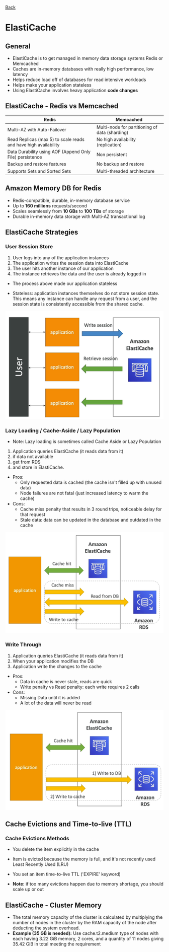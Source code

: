 [Back](./AWS.md)

# ElastiCache

## General

- ElastiCache is to get managed in memory data storage systems Redis or Memcached
- Caches are in-memory databases with really high performance, low latency
- Helps reduce load off of databases for read intensive workloads
- Helps make your application stateless
- Using ElastiCache involves heavy application **code changes**

## ElastiCache - Redis vs Memcached

| Redis                                                           | Memcached                                      |
| --------------------------------------------------------------- | ---------------------------------------------- |
| Multi-AZ with Auto-Failover                                     | Multi-node for partitioning of data (sharding) |
| Read Replicas (max 5) to scale reads and have high availability | No high availability (replication)             |
| Data Durability using AOF (Append Only File) persistence        | Non persistent                                 |
| Backup and restore features                                     | No backup and restore                          |
| Supports Sets and Sorted Sets                                   | Multi-threaded architecture                    |

## Amazon Memory DB for Redis

- Redis-compatible, durable, in-memory database service
- Up to **160 millions** requests/second
- Scales seamlessly from **10 GBs** to **100 TBs** of storage
- Durable in-memory data storage with Multi-AZ transactional log

## ElastiCache Strategies

### User Session Store

1. User logs into any of the application instances
2. The application writes the session data into ElastiCache
3. The user hits another instance of our application
4. The instance retrieves the data and the user is already logged in

- The process above made our application stateless

- Stateless: application instances themselves do not store session state. This means any instance can handle any request from a user, and the session state is consistently accessible from the shared cache.

![User Session Store](./assets/3.png)

### Lazy Loading / Cache-Aside / Lazy Population

- Note: Lazy loading is sometimes called Cache Aside or Lazy Population

1. Application queries ElastiCache (it reads data from it)
2. if data not available
3. get from RDS
4. and store in ElastiCache.

- Pros:
  - Only requested data is cached (the cache isn't filled up with unused data)
  - Node failures are not fatal (just increased latency to warm the cache)
- Cons:
  - Cache miss penalty that results in 3 round trips, noticeable delay for that request
  - Stale data: data can be updated in the database and outdated in the cache

![Lazy Loading](./assets/4.png)

### Write Through

1. Application queries ElastiCache (it reads data from it)
2. When your application modifies the DB
3. Application write the changes to the cache

- Pros:
  - Data in cache is never stale, reads are quick
  - Write penalty vs Read penalty: each write requires 2 calls
- Cons:
  - Missing Data until it is added
  - A lot of the data will never be read

![Lazy Loading](./assets/5.png)

## Cache Evictions and Time-to-live (TTL)

### Cache Evictions Methods

- You delete the item explicitly in the cache
- Item is evicted because the memory is full, and it's not recently used Least Recently Used (LRU)
- You set an item time-to-live TTL ('EXPIRE' keyword)

- **Note:** if too many evictions happen due to memory shortage, you should scale up or out

## ElastiCache - Cluster Memory

- The total memory capacity of the cluster is calculated by multiplying the number of nodes in the cluster by the RAM capacity of the node after deducting the system overhead.
- **Example (35 GB is needed):** Use cache.t2.medium type of nodes with each having 3.22 GiB memory, 2 cores, and a quantity of 11 nodes giving 35.42 GiB in total meeting the requirement
